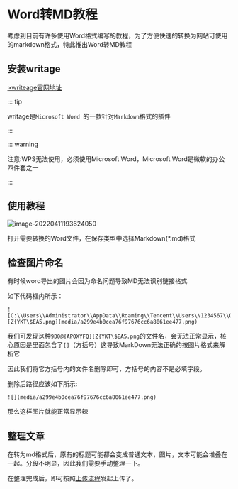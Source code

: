 # Word转MD教程

考虑到目前有许多使用Word格式编写的教程，为了方便快速的转换为网站可使用的markdown格式，特此推出Word转MD教程

## 安装writage

[>writeage官网地址](https://www.writage.com)

::: tip

writage是`Microsoft Word `的一款针对`Markdown`格式的插件

:::

::: warning

注意:WPS无法使用，必须使用Microsoft Word，Microsoft Word是微软的办公四件套之一

:::

## 使用教程

![image-20220411193624050](img/word_to_md_1.png)

打开需要转换的Word文件，在保存类型中选择Markdown(*.md)格式



## 检查图片命名

有时候word导出的图片会因为命名问题导致MD无法识别链接格式

如下代码框内所示：

```
![C:\\Users\\Administrator\\AppData\\Roaming\\Tencent\\Users\\1234567\\QQ\\WinTemp\\RichOle\\9D0@{AP0XYFQ][Z{YKT\$EA5.png](media/a299e4b0cea76f97676cc6a8061ee477.png)
```

我们可发现这种`9D0@{AP0XYFQ][Z{YKT\$EA5.png`的文件名，会无法正常显示，核心原因是里面包含了`[]`（方括号）这导致MarkDown无法正确的按图片格式来解析它

因此我们将它方括号内的文件名删除即可，方括号的内容不是必填字段。

删除后路径应该如下所示:

```
![](media/a299e4b0cea76f97676cc6a8061ee477.png)
```

那么这样图片就能正常显示辣

## 整理文章

在转为md格式后，原有的标题可能都会变成普通文本，图片，文本可能会堆叠在一起。分段不明显，因此我们需要手动整理一下。

在整理完成后，即可按照[上传流程](/guide/up_docs/)发起上传了。

#### 
